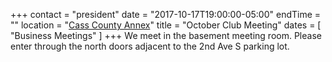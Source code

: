 +++
contact = "president"
date = "2017-10-17T19:00:00-05:00"
endTime = ""
location = "[Cass County Annex](/places/cass-county-annex/)"
title = "October Club Meeting"
dates = [ "Business Meetings" ]
+++
We meet in the basement meeting room. Please enter through the north
doors adjacent to the 2nd Ave S parking lot.

